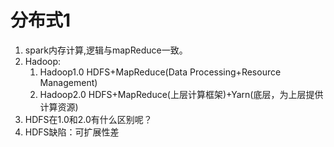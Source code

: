 # 分布式1

1. spark内存计算,逻辑与mapReduce一致。
2. Hadoop:
   1. Hadoop1.0 HDFS+MapReduce(Data Processing+Resource Management)
   2. Hadoop2.0 HDFS+MapReduce(上层计算框架)+Yarn(底层，为上层提供计算资源)
3. HDFS在1.0和2.0有什么区别呢？
4. HDFS缺陷：可扩展性差